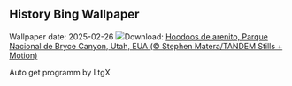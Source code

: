 ## History Bing Wallpaper
Wallpaper date: 2025-02-26
![](https://www.bing.com/th?id=OHR.BryceHoodoos_PT-BR6923982183_UHD.jpg&w=1000)Download: [Hoodoos de arenito, Parque Nacional de Bryce Canyon, Utah, EUA (© Stephen Matera/TANDEM Stills + Motion)](https://www.bing.com/th?id=OHR.BryceHoodoos_PT-BR6923982183_UHD.jpg)

Auto get programm by LtgX
